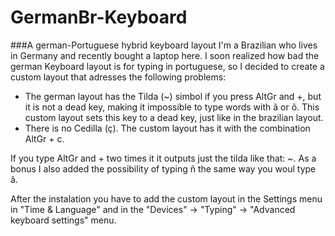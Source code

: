 # GermanBr-Keyboard
###A german-Portuguese hybrid keyboard layout
I'm a Brazilian who lives in Germany and recently bought a laptop here. I soon realized how bad the german Keyboard layout is for typing in portuguese, so I decided to create a custom layout that adresses the following problems:
* The german layout has the Tilda (~) simbol if you press AltGr and +, but it is not a dead key, making it impossible to type words with ã or õ. This custom layout sets this key to a dead key, just like in the brazilian layout.
* There is no Cedilla (ç). The custom layout has it with the combination AltGr + c.

If you type AltGr and + two times it it outputs just the tilda like that: ~.
As a bonus I also added the possibility of typing ñ the same way you woul type ã.

After the instalation you have to add the custom layout in the Settings menu in "Time & Language" and in the "Devices" -> "Typing" -> "Advanced keyboard settings" menu.
